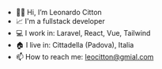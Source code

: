 - 👋🏻 Hi, I’m Leonardo Citton
- 📈 I'm a fullstack developer
- 💻 I work in: Laravel, React, Vue, Tailwind
- 🏠 I live in: Cittadella (Padova), Italia
- 📫 How to reach me: leocitton@gmial.com
